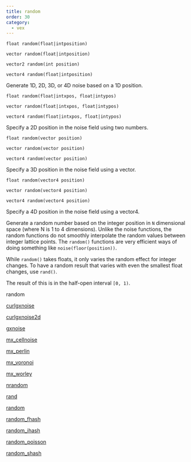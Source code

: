 ```yaml
---
title: random
order: 30
category:
  - vex
---
```


`float random(float|intposition)`

`vector random(float|intposition)`

`vector2 random(int position)`

`vector4 random(float|intposition)`

Generate 1D, 2D, 3D, or 4D noise based on a 1D position.

`float random(float|intxpos, float|intypos)`

`vector random(float|intxpos, float|intypos)`

`vector4 random(float|intxpos, float|intypos)`

Specify a 2D position in the noise field using two numbers.

`float random(vector position)`

`vector random(vector position)`

`vector4 random(vector position)`

Specify a 3D position in the noise field using a vector.

`float random(vector4 position)`

`vector random(vector4 position)`

`vector4 random(vector4 position)`

Specify a 4D position in the noise field using a vector4.

Generate a random number based on the integer position in `N` dimensional space
(where N is 1 to 4 dimensions). Unlike the noise functions, the random
functions do not smoothly interpolate the random values between integer
lattice points. The `random()` functions are very efficient ways of doing
something like `noise(floor(position))`.

While `random()` takes floats, it only varies the random effect for
integer changes. To have a random result that varies with even the
smallest float changes, use `rand()`.

The result of this is in the half-open interval `[0, 1)`.

random

[curlgxnoise](curlgxnoise.html)

[curlgxnoise2d](curlgxnoise2d.html)

[gxnoise](gxnoise.html)

[mx_cellnoise](mx_cellnoise.html)

[mx_perlin](mx_perlin.html)

[mx_voronoi](mx_voronoi.html)

[mx_worley](mx_worley.html)

[nrandom](nrandom.html)

[rand](rand.html)

[random](random.html)

[random_fhash](random_fhash.html)

[random_ihash](random_ihash.html)

[random_poisson](random_poisson.html)

[random_shash](random_shash.html)
